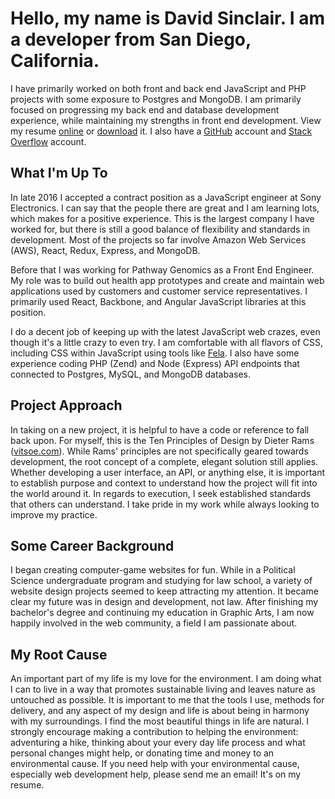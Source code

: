 # Hello, my name is David Sinclair. I am a developer from San Diego, California.

I have primarily worked on both front and back end JavaScript and PHP projects with some exposure to Postgres and MongoDB. I am primarily focused on progressing my back end and database development experience, while maintaining my strengths in front end development. View my resume [online](/resume) or [download](/static/downloads/David-Sinclair-Resume.pdf) it. I also have a [GitHub](https://github.com/sikhote) account and [Stack Overflow](http://stackoverflow.com/users/1754543/david-sinclair) account.

## What I'm Up To
In late 2016 I accepted a contract position as a JavaScript engineer at Sony Electronics. I can say that the people there are great and I am learning lots, which makes for a positive experience. This is the largest company I have worked for, but there is still a good balance of flexibility and standards in development. Most of the projects so far involve Amazon Web Services (AWS), React, Redux, Express, and MongoDB.

Before that I was working for Pathway Genomics as a Front End Engineer. My role was to build out health app prototypes and create and maintain web applications used by customers and customer service representatives. I primarily used React, Backbone, and Angular JavaScript libraries at this position.

I do a decent job of keeping up with the latest JavaScript web crazes, even though it's a little crazy to even try. I am comfortable with all flavors of CSS, including CSS within JavaScript using tools like [Fela](http://fela.js.org/). I also have some experience coding PHP (Zend) and Node (Express) API endpoints that connected to Postgres, MySQL, and MongoDB databases.

## Project Approach
In taking on a new project, it is helpful to have a code or reference to fall back upon. For myself, this is the Ten Principles of Design by Dieter Rams ([vitsoe.com](https://www.vitsoe.com/us/about/good-design)). While Rams' principles are not specifically geared towards development, the root concept of a complete, elegant solution still applies. Whether developing a user interface, an API, or anything else, it is important to establish purpose and context to understand how the project will fit into the world around it. In regards to execution, I seek established standards that others can understand. I take pride in my work while always looking to improve my practice.

## Some Career Background
I began creating computer-game websites for fun. While in a Political Science undergraduate program and studying for law school, a variety of website design projects seemed to keep attracting my attention. It became clear my future was in design and development, not law. After finishing my bachelor's degree and continuing my education in Graphic Arts, I am now happily involved in the web community, a field I am passionate about.

## My Root Cause
An important part of my life is my love for the environment. I am doing what I can to live in a way that promotes sustainable living and leaves nature as untouched as possible. It is important to me that the tools I use, methods for delivery, and any aspect of my design and life is about being in harmony with my surroundings. I find the most beautiful things in life are natural. I strongly encourage making a contribution to helping the environment: adventuring a hike, thinking about your every day life process and what personal changes might help, or donating time and money to an environmental cause. If you need help with your environmental cause, especially web development help, please send me an email! It's on my resume.
